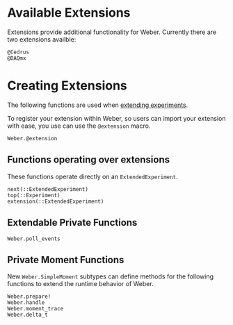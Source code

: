 # Available Extensions

Extensions provide additional functionality for Weber. Currently there are two
extensions availble:

```@docs
@Cedrus
@DAQmx
```
# Creating Extensions

The following functions are used when [extending experiments](extend.md).

To register your extension within Weber, so users can import your extension with
ease, you use can use the `@extension` macro.

```@docs
Weber.@extension
```

## Functions operating over extensions

These functions operate directly on an `ExtendedExperiment`.

```@docs
next(::ExtendedExperiment)
top(::Experiment)
extension(::ExtendedExperiment)
```

## Extendable Private Functions

```@docs
Weber.poll_events
```

## Private Moment Functions

New `Weber.SimpleMoment` subtypes can define methods for the following functions to extend
the runtime behavior of Weber.

```@docs
Weber.prepare!
Weber.handle
Weber.moment_trace
Weber.delta_t
```
